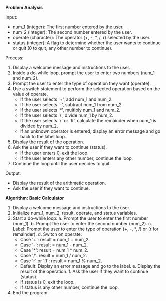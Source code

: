 **Problem Analysis**

Input:
- num_1 (integer): The first number entered by the user.
- num_2 (integer): The second number entered by the user.
- operate (character): The operator (+, -, *, /, r) selected by the user.
- status (integer): A flag to determine whether the user wants to continue or quit (0 to quit, any other number to continue).

Process:
1. Display a welcome message and instructions to the user.
2. Inside a do-while loop, prompt the user to enter two numbers (num_1 and num_2).
3. Prompt the user to enter the type of operation they want (operate).
4. Use a switch statement to perform the selected operation based on the value of operate.
   - If the user selects '+', add num_1 and num_2.
   - If the user selects '-', subtract num_1 from num_2.
   - If the user selects '*', multiply num_1 and num_2.
   - If the user selects '/', divide num_1 by num_2.
   - If the user selects 'r' or 'R', calculate the remainder when num_1 is divided by num_2.
   - If an unknown operator is entered, display an error message and go back to the label loop.
5. Display the result of the operation.
6. Ask the user if they want to continue (status).
   - If the user enters 0, exit the loop.
   - If the user enters any other number, continue the loop.
7. Continue the loop until the user decides to quit.

Output:
- Display the result of the arithmetic operation.
- Ask the user if they want to continue.

**Algorithm: Basic Calculator**

1. Display a welcome message and instructions to the user.
2. Initialize num_1, num_2, result, operate, and status variables.
3. Start a do-while loop:
   a. Prompt the user to enter the first number (num_1).
   b. Prompt the user to enter the second number (num_2).
   c. Label: Prompt the user to enter the type of operation (+, -, *, /) or (r for remainder).
   d. Switch on operate:
      - Case '+': result = num_1 + num_2.
      - Case '-': result = num_1 - num_2.
      - Case '*': result = num_1 * num_2.
      - Case '/': result = num_1 / num_2.
      - Case 'r' or 'R': result = num_1 % num_2.
      - Default: Display an error message and go to the label.
   e. Display the result of the operation.
   f. Ask the user if they want to continue (status).
      - If status is 0, exit the loop.
      - If status is any other number, continue the loop.
4. End the program.



